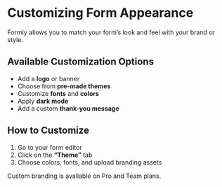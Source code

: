 # Customizing Form Appearance

Formly allows you to match your form’s look and feel with your brand or style.

## Available Customization Options

- Add a **logo** or banner
- Choose from **pre-made themes**
- Customize **fonts** and **colors**
- Apply **dark mode**
- Add a custom **thank-you message**

## How to Customize

1. Go to your form editor
2. Click on the **“Theme”** tab
3. Choose colors, fonts, and upload branding assets

Custom branding is available on Pro and Team plans.
